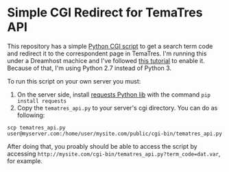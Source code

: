 # Simple CGI Redirect for TemaTres API

This repository has a simple [Python CGI script](https://wiki.python.org/moin/CgiScripts) to get a search term code and redirect it to the correspondent page in TemaTres. I'm running this under a Dreamhost machice and I've followed [this tutorial](https://help.dreamhost.com/hc/en-us/articles/217297307-CGI-overview) to enable it. Because of that, I'm using Python 2.7 instead of Python 3.

To run this script on your own server you must:

1. On the server side, install [requests Python lib]() with the command `pip install requests`
2. Copy the `tematres_api.py` to your server's cgi directory. You can do as following:

```
scp tematres_api.py user@myserver.com:/home/user/mysite.com/public/cgi-bin/tematres_api.py
```

After doing that, you proably should be able to access the script by accessing `http://mysite.com/cgi-bin/tematres_api.py?term_code=dat.var`, for example.
